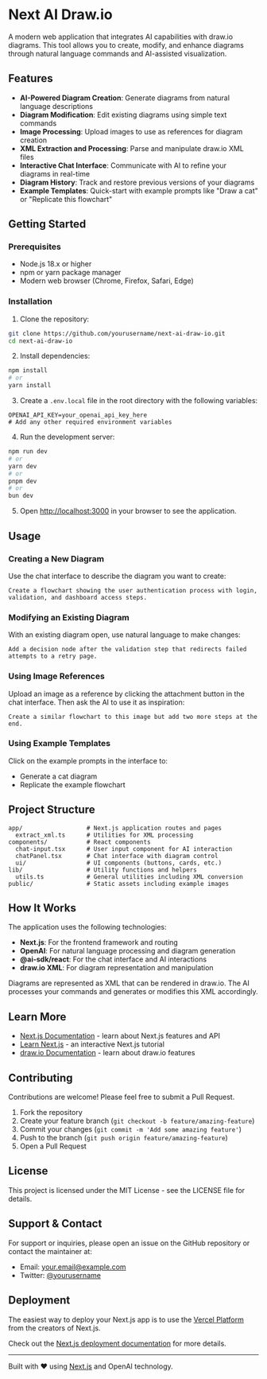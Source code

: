 # Next AI Draw.io

A modern web application that integrates AI capabilities with draw.io diagrams. This tool allows you to create, modify, and enhance diagrams through natural language commands and AI-assisted visualization.

## Features

- **AI-Powered Diagram Creation**: Generate diagrams from natural language descriptions
- **Diagram Modification**: Edit existing diagrams using simple text commands
- **Image Processing**: Upload images to use as references for diagram creation
- **XML Extraction and Processing**: Parse and manipulate draw.io XML files
- **Interactive Chat Interface**: Communicate with AI to refine your diagrams in real-time
- **Diagram History**: Track and restore previous versions of your diagrams
- **Example Templates**: Quick-start with example prompts like "Draw a cat" or "Replicate this flowchart"

## Getting Started

### Prerequisites

- Node.js 18.x or higher
- npm or yarn package manager
- Modern web browser (Chrome, Firefox, Safari, Edge)

### Installation

1. Clone the repository:

```bash
git clone https://github.com/yourusername/next-ai-draw-io.git
cd next-ai-draw-io
```

2. Install dependencies:

```bash
npm install
# or
yarn install
```

3. Create a `.env.local` file in the root directory with the following variables:

```
OPENAI_API_KEY=your_openai_api_key_here
# Add any other required environment variables
```

4. Run the development server:

```bash
npm run dev
# or
yarn dev
# or
pnpm dev
# or
bun dev
```

5. Open [http://localhost:3000](http://localhost:3000) in your browser to see the application.

## Usage

### Creating a New Diagram

Use the chat interface to describe the diagram you want to create:

```
Create a flowchart showing the user authentication process with login, validation, and dashboard access steps.
```

### Modifying an Existing Diagram

With an existing diagram open, use natural language to make changes:

```
Add a decision node after the validation step that redirects failed attempts to a retry page.
```

### Using Image References

Upload an image as a reference by clicking the attachment button in the chat interface. Then ask the AI to use it as inspiration:

```
Create a similar flowchart to this image but add two more steps at the end.
```

### Using Example Templates

Click on the example prompts in the interface to:
- Generate a cat diagram
- Replicate the example flowchart

## Project Structure

```
app/                  # Next.js application routes and pages
  extract_xml.ts      # Utilities for XML processing
components/           # React components
  chat-input.tsx      # User input component for AI interaction
  chatPanel.tsx       # Chat interface with diagram control
  ui/                 # UI components (buttons, cards, etc.)
lib/                  # Utility functions and helpers
  utils.ts            # General utilities including XML conversion
public/               # Static assets including example images
```

## How It Works

The application uses the following technologies:
- **Next.js**: For the frontend framework and routing
- **OpenAI**: For natural language processing and diagram generation
- **@ai-sdk/react**: For the chat interface and AI interactions
- **draw.io XML**: For diagram representation and manipulation

Diagrams are represented as XML that can be rendered in draw.io. The AI processes your commands and generates or modifies this XML accordingly.

## Learn More

- [Next.js Documentation](https://nextjs.org/docs) - learn about Next.js features and API
- [Learn Next.js](https://nextjs.org/learn) - an interactive Next.js tutorial
- [draw.io Documentation](https://www.drawio.com/doc/) - learn about draw.io features

## Contributing

Contributions are welcome! Please feel free to submit a Pull Request.

1. Fork the repository
2. Create your feature branch (`git checkout -b feature/amazing-feature`)
3. Commit your changes (`git commit -m 'Add some amazing feature'`)
4. Push to the branch (`git push origin feature/amazing-feature`)
5. Open a Pull Request

## License

This project is licensed under the MIT License - see the LICENSE file for details.

## Support & Contact

For support or inquiries, please open an issue on the GitHub repository or contact the maintainer at:

- Email: your.email@example.com
- Twitter: [@yourusername](https://twitter.com/yourusername)

## Deployment

The easiest way to deploy your Next.js app is to use the [Vercel Platform](https://vercel.com/new) from the creators of Next.js.

Check out the [Next.js deployment documentation](https://nextjs.org/docs/app/building-your-application/deploying) for more details.

---

Built with ❤️ using [Next.js](https://nextjs.org/) and OpenAI technology.
